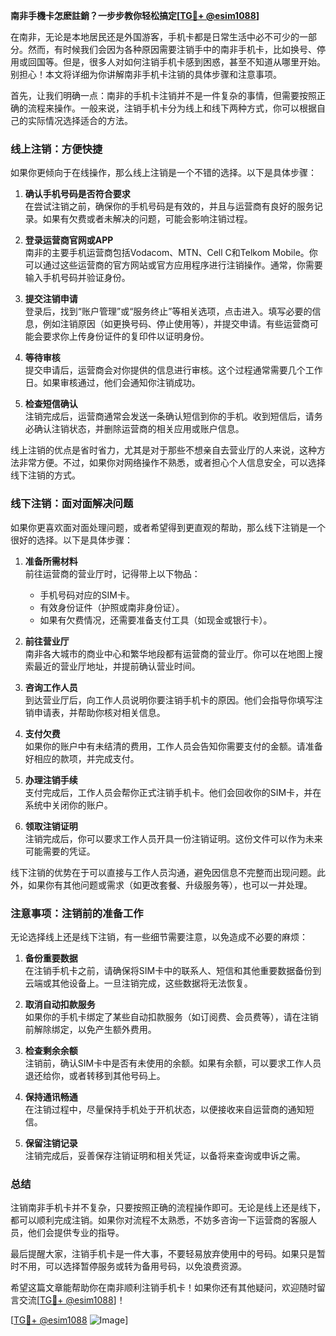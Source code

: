 **南非手機卡怎麽註銷？一步步教你轻松搞定[[TG💪+ @esim1088](https://t.me/s/esim1088)]**

在南非，无论是本地居民还是外国游客，手机卡都是日常生活中必不可少的一部分。然而，有时候我们会因为各种原因需要注销手中的南非手机卡，比如换号、停用或回国等。但是，很多人对如何注销手机卡感到困惑，甚至不知道从哪里开始。别担心！本文将详细为你讲解南非手机卡注销的具体步骤和注意事项。

首先，让我们明确一点：南非的手机卡注销并不是一件复杂的事情，但需要按照正确的流程来操作。一般来说，注销手机卡分为线上和线下两种方式，你可以根据自己的实际情况选择适合的方法。

### 线上注销：方便快捷

如果你更倾向于在线操作，那么线上注销是一个不错的选择。以下是具体步骤：

1. **确认手机号码是否符合要求**  
   在尝试注销之前，确保你的手机号码是有效的，并且与运营商有良好的服务记录。如果有欠费或者未解决的问题，可能会影响注销过程。

2. **登录运营商官网或APP**  
   南非的主要手机运营商包括Vodacom、MTN、Cell C和Telkom Mobile。你可以通过这些运营商的官方网站或官方应用程序进行注销操作。通常，你需要输入手机号码并验证身份。

3. **提交注销申请**  
   登录后，找到“账户管理”或“服务终止”等相关选项，点击进入。填写必要的信息，例如注销原因（如更换号码、停止使用等），并提交申请。有些运营商可能会要求你上传身份证件的复印件以证明身份。

4. **等待审核**  
   提交申请后，运营商会对你提供的信息进行审核。这个过程通常需要几个工作日。如果审核通过，他们会通知你注销成功。

5. **检查短信确认**  
   注销完成后，运营商通常会发送一条确认短信到你的手机。收到短信后，请务必确认注销状态，并删除运营商的相关应用或账户信息。

线上注销的优点是省时省力，尤其是对于那些不想亲自去营业厅的人来说，这种方法非常方便。不过，如果你对网络操作不熟悉，或者担心个人信息安全，可以选择线下注销的方式。

### 线下注销：面对面解决问题

如果你更喜欢面对面处理问题，或者希望得到更直观的帮助，那么线下注销是一个很好的选择。以下是具体步骤：

1. **准备所需材料**  
   前往运营商的营业厅时，记得带上以下物品：
   - 手机号码对应的SIM卡。
   - 有效身份证件（护照或南非身份证）。
   - 如果有欠费情况，还需要准备支付工具（如现金或银行卡）。

2. **前往营业厅**  
   南非各大城市的商业中心和繁华地段都有运营商的营业厅。你可以在地图上搜索最近的营业厅地址，并提前确认营业时间。

3. **咨询工作人员**  
   到达营业厅后，向工作人员说明你要注销手机卡的原因。他们会指导你填写注销申请表，并帮助你核对相关信息。

4. **支付欠费**  
   如果你的账户中有未结清的费用，工作人员会告知你需要支付的金额。请准备好相应的款项，并完成支付。

5. **办理注销手续**  
   支付完成后，工作人员会帮你正式注销手机卡。他们会回收你的SIM卡，并在系统中关闭你的账户。

6. **领取注销证明**  
   注销完成后，你可以要求工作人员开具一份注销证明。这份文件可以作为未来可能需要的凭证。

线下注销的优势在于可以直接与工作人员沟通，避免因信息不完整而出现问题。此外，如果你有其他问题或需求（如更改套餐、升级服务等），也可以一并处理。

### 注意事项：注销前的准备工作

无论选择线上还是线下注销，有一些细节需要注意，以免造成不必要的麻烦：

1. **备份重要数据**  
   在注销手机卡之前，请确保将SIM卡中的联系人、短信和其他重要数据备份到云端或其他设备上。一旦注销完成，这些数据将无法恢复。

2. **取消自动扣款服务**  
   如果你的手机卡绑定了某些自动扣款服务（如订阅费、会员费等），请在注销前解除绑定，以免产生额外费用。

3. **检查剩余余额**  
   注销前，确认SIM卡中是否有未使用的余额。如果有余额，可以要求工作人员退还给你，或者转移到其他号码上。

4. **保持通讯畅通**  
   在注销过程中，尽量保持手机处于开机状态，以便接收来自运营商的通知短信。

5. **保留注销记录**  
   注销完成后，妥善保存注销证明和相关凭证，以备将来查询或申诉之需。

### 总结

注销南非手机卡并不复杂，只要按照正确的流程操作即可。无论是线上还是线下，都可以顺利完成注销。如果你对流程不太熟悉，不妨多咨询一下运营商的客服人员，他们会提供专业的指导。

最后提醒大家，注销手机卡是一件大事，不要轻易放弃使用中的号码。如果只是暂时不用，可以选择暂停服务或转为备用号码，以免浪费资源。

希望这篇文章能帮助你在南非顺利注销手机卡！如果你还有其他疑问，欢迎随时留言交流[[TG💪+ @esim1088](https://t.me/s/esim1088)]！

[[TG💪+ @esim1088](https://t.me/s/esim1088) ![Image](https://i.postimg.cc/4NQfJmqS/Snipaste-2025-05-13-00-14-12.png)]